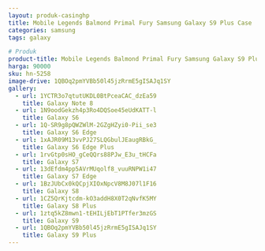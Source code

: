 ```yaml
---
layout: produk-casinghp
title: Mobile Legends Balmond Primal Fury Samsung Galaxy S9 Plus Case
categories: samsung
tags: galaxy

# Produk
product-title: Mobile Legends Balmond Primal Fury Samsung Galaxy S9 Plus Case
harga: 90000
sku: hn-5258
image-drive: 1QBOq2pmYVBb50l45jzRrmE5gISAJq1SY
gallery:
  - url: 1YCTR3o7qtutUKDL0BtPceaCAC_dzEa59
    title: Galaxy Note 8
  - url: 1N9oodGekzh4p3Ro4DQSoe45eUdKATT-l
    title: Galaxy S6
  - url: 1Q-SR9g8pQWZWlM-2GZgHZyi0-Pii_se3
    title: Galaxy S6 Edge
  - url: 1xAJR09M13vvPJ27SLQGbulJEaugRBkG_
    title: Galaxy S6 Edge Plus
  - url: 1rvGtp0sHO_gCeQQrs88PJw_E3u_tHCFa
    title: Galaxy S7
  - url: 13dEfdm4pp5AVrMUqolf8_vuuRNPW1i47
    title: Galaxy S7 Edge
  - url: 1BzJUbCx0kQCpjXIOxNpcV8M8J07l1F16
    title: Galaxy S8
  - url: 1CZ5QrKjtcdm-kO3addH8X0T2qNvfK5MY
    title: Galaxy S8 Plus
  - url: 1ztq5kZ8mwn1-tEHILjEbT1PTfer3mzGS
    title: Galaxy S9
  - url: 1QBOq2pmYVBb50l45jzRrmE5gISAJq1SY
    title: Galaxy S9 Plus
---
```

